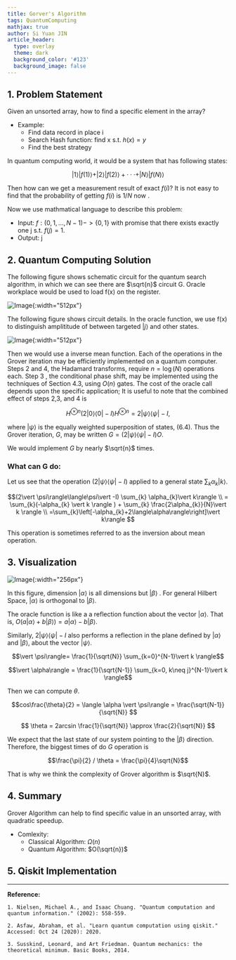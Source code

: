 ```yaml
---
title: Gorver's Algorithm
tags: QuantumComputing
mathjax: true
author: Si Yuan JIN
article_header:
  type: overlay
  theme: dark
  background_color: '#123'
  background_image: false
---
```


## 1. Problem Statement
Given an unsorted array, how to find a specific element in the array?

- Example:
  - Find data record in place i
  - Search Hash function: find x s.t. $h(x)=y$
  - Find the best strategy

In quantum computing world, it would be a system that has following states:

$$\vert 1 \rangle \vert f(1) \rangle + \vert 2 \rangle \vert f(2) \rangle + ··· + \vert N \rangle \vert f(N) \rangle$$

Then how can we get a measurement result of exact $f(i)$? It is not easy to find that the probability of getting $f(i)$ is $1/N$ now .

Now we use mathmatical language to describe this problem:
- Input: $f:(0,1,...,N-1)->\{0,1\}$ with promise that there exists exactly one j s.t. $f(j)=1$.
- Output: j


## 2. Quantum Computing Solution
The following figure shows schematic circuit for the quantum search algorithm, in which we can see there are $\sqrt{n}$ circuit G. Oracle workplace would be used to load f(x) on the register.

![Image](https://jsybruce.github.io/Homepage/assets/images/posts/Grover/CircuitSolution.png "Image@512x512"){:width="512px"}

The following figure shows circuit details. In the oracle function, we use f(x) to distinguish amplititude of between targeted $\vert j \rangle$ and other states.

![Image](https://jsybruce.github.io/Homepage/assets/images/posts/Grover/CircuitG.png "Image@512x512"){:width="512px"}

Then we would use a inverse mean function. Each of the operations in the Grover iteration may be efficiently implemented on a quantum computer. Steps 2 and 4, the Hadamard transforms, require $n=\log (N)$ operations each. Step 3 , the conditional phase shift, may be implemented using the techniques of Section 4.3, using $O(n)$ gates. The cost of the oracle call depends upon the specific application; It is useful to note that the combined effect of steps 2,3, and 4 is

$$
H^{\otimes n}(2\vert 0\rangle\langle 0\vert -I) H^{\otimes n}=2\vert \psi\rangle\langle\psi\vert -I,
$$

where $\vert \psi\rangle$ is the equally weighted superposition of states, (6.4). Thus the Grover iteration, $G$, may be written $G=(2\vert \psi\rangle\langle\psi\vert -I) O$.

We would implement $G$ by nearly $\sqrt{n}$ times.

### What can G do:
Let us see that the operation $(2\vert \psi\rangle\langle\psi\vert -I)$ applied to a general state $\sum_{k} \alpha_{k}\vert k\rangle$.

$$(2\vert \psi\rangle\langle\psi\vert -I) \sum_{k} \alpha_{k}\vert k\rangle \\ 
= \sum_{k}(-\alpha_{k} \vert k \rangle ) + \sum_{k} \frac{2\alpha_{k}}{N}\vert k \rangle \\
=\sum_{k}\left[-\alpha_{k}+2\langle\alpha\rangle\right]\vert k\rangle
 $$

This operation is sometimes referred to as the inversion about mean operation.

## 3. Visualization

![Image](https://jsybruce.github.io/Homepage/assets/images/posts/Grover/Grover.png "Image@512x512"){:width="256px"}

In this figure, dimension $\vert \alpha \rangle$ is all dimensions but $\vert \beta \rangle$ . For general Hilbert Space, $\vert \alpha \rangle$ is orthogonal to $\vert \beta \rangle$.

The oracle function is like a a reflection function about the vector $\vert\alpha\rangle$. That is, $O(a\vert \alpha\rangle+b\vert \beta\rangle)=a\vert \alpha\rangle-b\vert \beta\rangle$. 

Similarly, $2\vert \psi\rangle\langle\psi\vert -I$ also performs a reflection in the plane defined by $\vert \alpha\rangle$ and $\vert \beta\rangle$, about the vector $\vert \psi\rangle$. 

$$\vert \psi\rangle= \frac{1}{\sqrt{N}} \sum_{k=0}^{N-1}\vert k \rangle$$

$$\vert \alpha\rangle = \frac{1}{\sqrt{N-1}} \sum_{k=0, k\neq j}^{N-1}\vert k \rangle$$

Then we can compute $\theta$.

$$cos\frac{\theta}{2} = \langle \alpha \vert \psi\rangle = \frac{\sqrt{N-1}}{\sqrt{N}}  $$ 


$$ \theta = 2arcsin \frac{1}{\sqrt{N}} \approx \frac{2}{\sqrt{N}}  $$

We expect that the last state of our system pointing to the $\vert \beta \rangle$ direction. Therefore, the biggest times of do $G$ operation is 

$$\frac{\pi}{2} / \theta = \frac{\pi}{4}\sqrt{N}$$

That is why we think the complexity of Grover algorithm is $\sqrt{N}$.

## 4. Summary

Grover Algorithm can help to find specific value in an unsorted array, with quadratic speedup.

- Comlexity:
  - Classical Algorithm: $\Omega(n)$
  - Quantum Algorithm: $O(\sqrt{n})$

## 5. Qiskit Implementation


---

**Reference:**

`1. Nielsen, Michael A., and Isaac Chuang. "Quantum computation and quantum information." (2002): 558-559.`

`2. Asfaw, Abraham, et al. "Learn quantum computation using qiskit." Accessed: Oct 24 (2020): 2020.`

`3. Susskind, Leonard, and Art Friedman. Quantum mechanics: the theoretical minimum. Basic Books, 2014.`